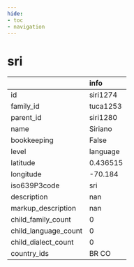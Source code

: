 ```yaml
---
hide:
- toc
- navigation
---
```

# sri
|                      | info     |
|:---------------------|:---------|
| id                   | siri1274 |
| family_id            | tuca1253 |
| parent_id            | siri1280 |
| name                 | Siriano  |
| bookkeeping          | False    |
| level                | language |
| latitude             | 0.436515 |
| longitude            | -70.184  |
| iso639P3code         | sri      |
| description          | nan      |
| markup_description   | nan      |
| child_family_count   | 0        |
| child_language_count | 0        |
| child_dialect_count  | 0        |
| country_ids          | BR CO    |
